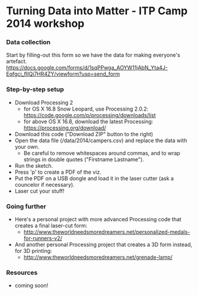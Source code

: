 # Turning Data into Matter - ITP Camp 2014 workshop

### Data collection

Start by filling-out this form so we have the data for making everyone's artefact.  
https://docs.google.com/forms/d/1sqPPwga_AOYW11jAbN_Yta4J-Eqfgci_fIIQi7HR4ZY/viewform?usp=send_form

### Step-by-step setup

* Download Processing 2
  * for OS X 16.8 Snow Leopard, use Processing 2.0.2: https://code.google.com/p/processing/downloads/list
  * for above OS X 16.8, download the latest Processing: https://processing.org/download/
* Download this code ("Download ZIP" button to the right)
* Open the data file (/data/2014/campers.csv) and replace the data with your own. 
  * Be careful to remove whitespaces around commas, and to wrap strings in double quotes ("Firstname Lastname").
* Run the sketch.
* Press 'p' to create a PDF of the viz.
* Put the PDF on a USB dongle and load it in the laser cutter (ask a councelor if necessary).
* Laser cut your stuff!

### Going further

* Here's a personal project with more advanced Processing code that creates a final laser-cut form: 
  * http://www.theworldneedsmoredreamers.net/personalized-medals-for-runners-v2/
* And another personal Processing project that creates a 3D form instead, for 3D printing:
  * http://www.theworldneedsmoredreamers.net/grenade-lamp/

### Resources

* coming soon!
